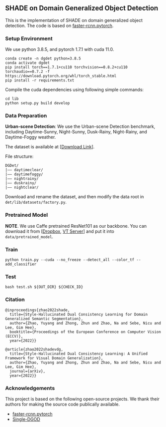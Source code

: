## SHADE on Domain Generalized Object Detection

This is the implementation of SHADE on domain generalized object detection. The code is based on [faster-rcnn.pytorch](https://github.com/jwyang/faster-rcnn.pytorch/tree/pytorch-1.0).

### Setup Environment

We use python 3.8.5, and pytorch 1.7.1 with cuda 11.0. 
```shell
conda create -n dgdet python=3.8.5
conda activate dgdet
pip install torch==1.7.1+cu110 torchvision==0.8.2+cu110 torchaudio==0.7.2 -f https://download.pytorch.org/whl/torch_stable.html
pip install -r requirements.txt
```

Compile the cuda dependencies using following simple commands:

```shell
cd lib
python setup.py build develop
```

### Data Preparation

**Urban-scene Detection**: We use the Urban-scene Detection benchmark, including Daytime-Sunny, Night-Sunny, Dusk-Rainy, Night-Rainy, and Daytime-Foggy weather.

The dataset is available at [[Download Link](https://drive.google.com/drive/folders/1IIUnUrJrvFgPzU8D6KtV0CXa8k1eBV9B)].

File structure:
```
DGDet/
|–– daytimeclear/
|–– daytimefoggy/
|–– nightrainy/
|–– duskrainy/
|–– nightclear/
```

Download and rename the dataset, and then modify the data root in `det/lib/datasets/factory.py`.

### Pretrained Model

**NOTE**. We use Caffe pretrained ResNet101 as our backbone. You can download it from [[Dropbox](https://www.dropbox.com/s/iev3tkbz5wyyuz9/resnet101_caffe.pth?dl=0), [VT Server](https://filebox.ece.vt.edu/~jw2yang/faster-rcnn/pretrained-base-models/resnet101_caffe.pth)] and put it into `data/pretrained_model`.


### Train

```shell
python train.py --cuda --no_freeze --detect_all --color_tf --add_classifier
```


### Test

```
bash test.sh ${OUT_DIR} ${CHECK_ID}
```


### Citation

```
@inproceedings{zhao2022shade,
  title={Style-Hallucinated Dual Consistency Learning for Domain Generalized Semantic Segmentation},
  author={Zhao, Yuyang and Zhong, Zhun and Zhao, Na and Sebe, Nicu and Lee, Gim Hee},
  booktitle={Proceedings of the European Conference on Computer Vision (ECCV)},
  year={2022}}

@article{zhao2022shadevdg,
  title={Style-Hallucinated Dual Consistency Learning: A Unified Framework for Visual Domain Generalization},
  author={Zhao, Yuyang and Zhong, Zhun and Zhao, Na and Sebe, Nicu and Lee, Gim Hee},
  journal={arXiv},
  year={2022}}
```


### Acknowledgements

This project is based on the following open-source projects. We thank their
authors for making the source code publically available.

* [faster-rcnn.pytorch](https://github.com/jwyang/faster-rcnn.pytorch/tree/pytorch-1.0)
* [Single-DGOD](https://github.com/AmingWu/Single-DGOD)
  